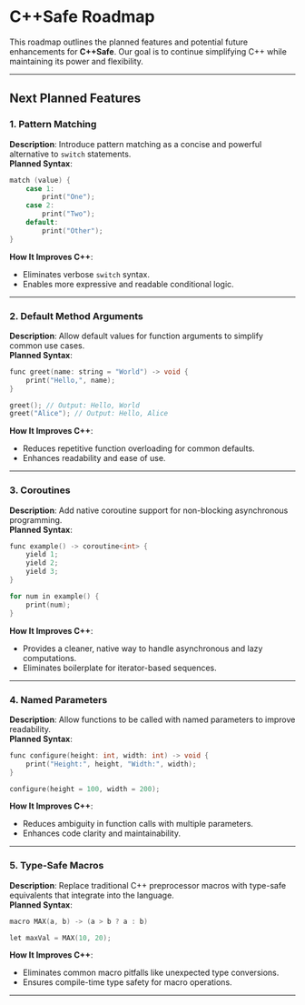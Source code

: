 # C++Safe Roadmap

This roadmap outlines the planned features and potential future enhancements for **C++Safe**. Our goal is to continue simplifying C++ while maintaining its power and flexibility.

---

## Next Planned Features

### 1. **Pattern Matching**
**Description**: Introduce pattern matching as a concise and powerful alternative to `switch` statements.  
**Planned Syntax**:
```cpp
match (value) {
    case 1:
        print("One");
    case 2:
        print("Two");
    default:
        print("Other");
}
```
**How It Improves C++**:
- Eliminates verbose `switch` syntax.
- Enables more expressive and readable conditional logic.

---

### 2. **Default Method Arguments**
**Description**: Allow default values for function arguments to simplify common use cases.  
**Planned Syntax**:
```cpp
func greet(name: string = "World") -> void {
    print("Hello,", name);
}

greet(); // Output: Hello, World
greet("Alice"); // Output: Hello, Alice
```
**How It Improves C++**:
- Reduces repetitive function overloading for common defaults.
- Enhances readability and ease of use.

---

### 3. **Coroutines**
**Description**: Add native coroutine support for non-blocking asynchronous programming.  
**Planned Syntax**:
```cpp
func example() -> coroutine<int> {
    yield 1;
    yield 2;
    yield 3;
}

for num in example() {
    print(num);
}
```
**How It Improves C++**:
- Provides a cleaner, native way to handle asynchronous and lazy computations.
- Eliminates boilerplate for iterator-based sequences.

---

### 4. **Named Parameters**
**Description**: Allow functions to be called with named parameters to improve readability.  
**Planned Syntax**:
```cpp
func configure(height: int, width: int) -> void {
    print("Height:", height, "Width:", width);
}

configure(height = 100, width = 200);
```
**How It Improves C++**:
- Reduces ambiguity in function calls with multiple parameters.
- Enhances code clarity and maintainability.

---

### 5. **Type-Safe Macros**
**Description**: Replace traditional C++ preprocessor macros with type-safe equivalents that integrate into the language.  
**Planned Syntax**:
```cpp
macro MAX(a, b) -> (a > b ? a : b)

let maxVal = MAX(10, 20);
```
**How It Improves C++**:
- Eliminates common macro pitfalls like unexpected type conversions.
- Ensures compile-time type safety for macro operations.

---
